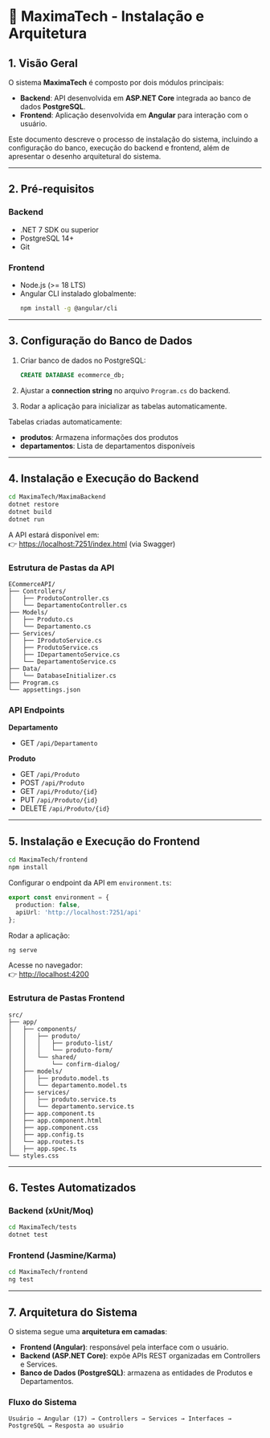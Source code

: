 # 📘 MaximaTech - Instalação e Arquitetura

## 1. Visão Geral

O sistema **MaximaTech** é composto por dois módulos principais:

- **Backend**: API desenvolvida em **ASP.NET Core** integrada ao banco de dados **PostgreSQL**.
- **Frontend**: Aplicação desenvolvida em **Angular** para interação com o usuário.

Este documento descreve o processo de instalação do sistema, incluindo a configuração do banco, execução do backend e frontend, além de apresentar o desenho arquitetural do sistema.

---

## 2. Pré-requisitos

### Backend
- .NET 7 SDK ou superior
- PostgreSQL 14+
- Git

### Frontend
- Node.js (>= 18 LTS)
- Angular CLI instalado globalmente:
  ```bash
  npm install -g @angular/cli
  ```

---

## 3. Configuração do Banco de Dados

1. Criar banco de dados no PostgreSQL:
   ```sql
   CREATE DATABASE ecommerce_db;
   ```

2. Ajustar a **connection string** no arquivo `Program.cs` do backend.
3. Rodar a aplicação para inicializar as tabelas automaticamente.

Tabelas criadas automaticamente:
- **produtos**: Armazena informações dos produtos  
- **departamentos**: Lista de departamentos disponíveis

---

## 4. Instalação e Execução do Backend

```bash
cd MaximaTech/MaximaBackend
dotnet restore
dotnet build
dotnet run
```

A API estará disponível em:  
👉 [https://localhost:7251/index.html](https://localhost:7251/index.html) (via Swagger)

### Estrutura de Pastas da API

```
ECommerceAPI/
├── Controllers/
│   ├── ProdutoController.cs
│   └── DepartamentoController.cs
├── Models/
│   ├── Produto.cs
│   └── Departamento.cs
├── Services/
│   ├── IProdutoService.cs
│   ├── ProdutoService.cs
│   ├── IDepartamentoService.cs
│   └── DepartamentoService.cs
├── Data/
│   └── DatabaseInitializer.cs
├── Program.cs
└── appsettings.json
```

### API Endpoints

**Departamento**
- GET `/api/Departamento`

**Produto**
- GET `/api/Produto`
- POST `/api/Produto`
- GET `/api/Produto/{id}`
- PUT `/api/Produto/{id}`
- DELETE `/api/Produto/{id}`

---

## 5. Instalação e Execução do Frontend

```bash
cd MaximaTech/frontend
npm install
```

Configurar o endpoint da API em `environment.ts`:

```ts
export const environment = {
  production: false,
  apiUrl: 'http://localhost:7251/api'
};
```

Rodar a aplicação:

```bash
ng serve
```

Acesse no navegador:  
👉 [http://localhost:4200](http://localhost:4200)

### Estrutura de Pastas Frontend

```
src/
├── app/
│   ├── components/
│   │   ├── produto/
│   │   │   ├── produto-list/
│   │   │   └── produto-form/
│   │   └── shared/
│   │       └── confirm-dialog/
│   ├── models/
│   │   ├── produto.model.ts
│   │   └── departamento.model.ts
│   ├── services/
│   │   ├── produto.service.ts
│   │   └── departamento.service.ts
│   ├── app.component.ts
│   ├── app.component.html
│   ├── app.component.css
│   ├── app.config.ts
│   └── app.routes.ts
│   ├── app.spec.ts
└── styles.css
```

---

## 6. Testes Automatizados

### Backend (xUnit/Moq)

```bash
cd MaximaTech/tests
dotnet test
```

### Frontend (Jasmine/Karma)

```bash
cd MaximaTech/frontend
ng test
```

---

## 7. Arquitetura do Sistema

O sistema segue uma **arquitetura em camadas**:

- **Frontend (Angular)**: responsável pela interface com o usuário.
- **Backend (ASP.NET Core)**: expõe APIs REST organizadas em Controllers e Services.
- **Banco de Dados (PostgreSQL)**: armazena as entidades de Produtos e Departamentos.

### Fluxo do Sistema

```
Usuário → Angular (17) → Controllers → Services → Interfaces → PostgreSQL → Resposta ao usuário
```

